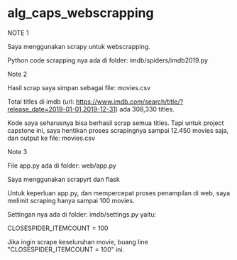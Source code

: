# alg_caps_webscrapping

NOTE 1

Saya menggunakan scrapy untuk webscrapping.

Python code scrapping nya ada di folder: imdb/spiders/imdb2019.py


Note 2

Hasil scrap saya simpan sebagai file: movies.csv

Total titles di imdb (url: https://www.imdb.com/search/title/?release_date=2019-01-01,2019-12-31) ada 308,330 titles.

Kode saya seharusnya bisa berhasil scrap semua titles. Tapi untuk project capstone ini, saya hentikan proses scrapingnya sampai 12.450 movies saja, dan output ke file: movies.csv


Note 3

File app.py ada di folder: web/app.py

Saya menggunakan scrapyrt dan flask

Untuk keperluan app.py, dan mempercepat proses penampilan di web, saya melimit scraping hanya sampai 100 movies.

Settingan nya ada di folder: imdb/settings.py yaitu:

CLOSESPIDER_ITEMCOUNT = 100

Jika ingin scrape keseluruhan movie, buang line "CLOSESPIDER_ITEMCOUNT = 100" ini.
